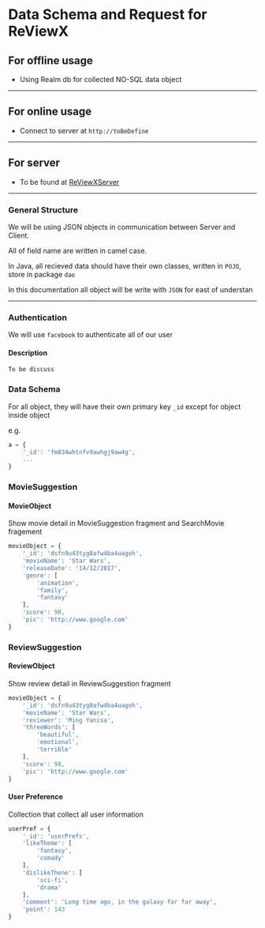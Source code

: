 # Data Schema and Request for ReViewX

## For offline usage
- Using Realm db for collected NO-SQL data object
***

## For online usage
- Connect to server at `http://toBeDefine`
***

## For server
- To be found at [ReViewXServer](https://github.com/chutipon29301/ReViewXServer)
***

### General Structure
We will be using JSON objects in communication between Server and Client.

All of field name are written in camel case.

In Java, all recieved data should have their own classes, written in `POJO`, store in package `dao`

In this documentation all object will be write with `JSON` for east of understan
***

### Authentication
We will use `facebook` to authenticate all of our user
#### Description
    To be discuss

### Data Schema
For all object, they will have their own primary key `_id` except for object inside object

e.g.
```javascript
a = {
    '_id': 'fm834whtnfv9awhgj9aw4g',
    ...
}
```

### MovieSuggestion

#### MovieObject
Show movie detail in MovieSuggestion fragment and SearchMovie fragement
```javascript
movieObject = {
    '_id': 'dsfn9u43tyg8afw4ba4uageh',
    'movieName': 'Star Wars',
    'releaseDate': '14/12/2017',
    'genre': [
        'animation',
        'family',
        'fantasy'
    ],
    'score': 98,
    'pic': 'http://www.google.com'
}
```

### ReviewSuggestion

#### ReviewObject
Show review detail in ReviewSuggestion fragment
```javascript
movieObject = {
    '_id': 'dsfn9u43tyg8afw4ba4uageh',
    'movieName': 'Star Wars',
    'reviewer': 'Ming Yanisa',
    'threeWords': [
        'beautiful',
        'emotional',
        'terrible'
    ],
    'score': 98,
    'pic': 'http://www.google.com'
}
```

#### User Preference
Collection that collect all user information
```javascript
userPref = {
    '_id': 'userPrefs',
    'likeTheme': [
        'fantasy',
        'comady'
    ],
    'dislikeThene': [
        'sci-fi',
        'drama'
    ],
    'comment': 'Long time ago, in the galaxy far far away',
    'point': 143
}
```
